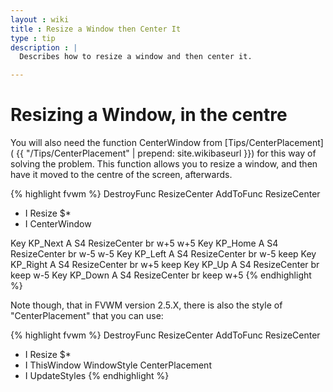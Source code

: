 ```yaml
---
layout : wiki
title : Resize a Window then Center It
type : tip
description : |
  Describes how to resize a window and then center it.

---
```


# Resizing a Window, in the centre

You will also need the function CenterWindow from [Tips/CenterPlacement](
{{ "/Tips/CenterPlacement" | prepend: site.wikibaseurl }})
for this way of solving the problem.  This function allows you to resize a
window, and then have it moved to the centre of the screen, afterwards.

{% highlight fvwm %}
DestroyFunc ResizeCenter
AddToFunc ResizeCenter
+ I Resize $*
+ I CenterWindow

Key KP_Next A S4 ResizeCenter br w+5 w+5
Key KP_Home A S4 ResizeCenter br w-5 w-5
Key KP_Left A S4 ResizeCenter br w-5 keep
Key KP_Right A S4 ResizeCenter br w+5 keep
Key KP_Up A S4 ResizeCenter br keep w-5
Key KP_Down A S4 ResizeCenter br keep w+5
{% endhighlight %}

Note though, that in FVWM version 2.5.X, there is also the style of "CenterPlacement" that you can use:

{% highlight fvwm %}
DestroyFunc ResizeCenter
AddToFunc ResizeCenter
+ I Resize $*
+ I ThisWindow WindowStyle CenterPlacement
+ I UpdateStyles
{% endhighlight %}

